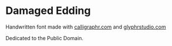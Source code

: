 # Damaged Edding
Handwritten font made with [calligraphr.com](calligraphr.com) and [glyphrstudio.com](glyphrstudio.com)

Dedicated to the Public Domain.
